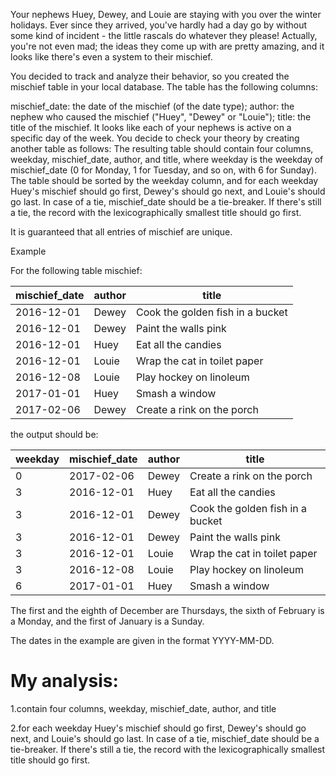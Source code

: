 Your nephews Huey, Dewey, and Louie are staying with you over the winter holidays. Ever since they arrived, you've hardly had a day go by without some kind of incident - the little rascals do whatever they please! Actually, you're not even mad; the ideas they come up with are pretty amazing, and it looks like there's even a system to their mischief.

You decided to track and analyze their behavior, so you created the mischief table in your local database. The table has the following columns:

mischief_date: the date of the mischief (of the date type);
author: the nephew who caused the mischief ("Huey", "Dewey" or "Louie");
title: the title of the mischief.
It looks like each of your nephews is active on a specific day of the week. You decide to check your theory by creating another table as follows:
The resulting table should contain four columns, weekday, mischief_date, author, and title, where weekday is the weekday of mischief_date (0 for Monday, 1 for Tuesday, and so on, with 6 for Sunday). The table should be sorted by the weekday column, and for each weekday Huey's mischief should go first, Dewey's should go next, and Louie's should go last. In case of a tie, mischief_date should be a tie-breaker. If there's still a tie, the record with the lexicographically smallest title should go first.

It is guaranteed that all entries of mischief are unique.

Example

For the following table mischief:

| mischief\_date | author | title                            |
|----------------|--------|----------------------------------|
| 2016\-12\-01   | Dewey  | Cook the golden fish in a bucket |
| 2016\-12\-01   | Dewey  | Paint the walls pink             |
| 2016\-12\-01   | Huey   | Eat all the candies              |
| 2016\-12\-01   | Louie  | Wrap the cat in toilet paper     |
| 2016\-12\-08   | Louie  | Play hockey on linoleum          |
| 2017\-01\-01   | Huey   | Smash a window                   |
| 2017\-02\-06   | Dewey  | Create a rink on the porch       |

the output should be:

| weekday | mischief\_date | author | title                            |
|---------|----------------|--------|----------------------------------|
| 0       | 2017\-02\-06   | Dewey  | Create a rink on the porch       |
| 3       | 2016\-12\-01   | Huey   | Eat all the candies              |
| 3       | 2016\-12\-01   | Dewey  | Cook the golden fish in a bucket |
| 3       | 2016\-12\-01   | Dewey  | Paint the walls pink             |
| 3       | 2016\-12\-01   | Louie  | Wrap the cat in toilet paper     |
| 3       | 2016\-12\-08   | Louie  | Play hockey on linoleum          |
| 6       | 2017\-01\-01   | Huey   | Smash a window                   |

The first and the eighth of December are Thursdays, the sixth of February is a Monday, and the first of January is a Sunday.

The dates in the example are given in the format YYYY-MM-DD.

# My analysis:
1.contain four columns, weekday, mischief_date, author, and title  

2.for each weekday Huey's mischief should go first, Dewey's should go next, and Louie's should go last. In case of a tie, mischief_date should be a tie-breaker. If there's still a tie, the record with the lexicographically smallest title should go first.  
